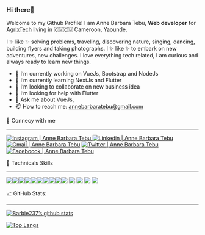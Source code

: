 ### Hi  there👋
Welcome to my Github Profile!
I am Anne Barbara Tebu, **Web developer** for <a href="https://www.agrixtech.com">AgrixTech</a> living in 🇨🇲🇨🇲 Cameroon, Yaounde.

I ✨ like ✨ solving problems, traveling, discovering nature, singing, dancing, building flyers and taking photographs. I ✨ like ✨ to embark on new adventures, new challenges. I love everything tech related, I am curious and always ready to learn new things.

- 🔭 I’m currently working on VueJs, Bootstrap and NodeJs
- 🌱 I’m currently learning NextJs and Flutter
- 👯 I’m looking to collaborate on new business idea
- 🤔 I’m looking for help with Flutter
- 💬 Ask me about VueJs,
- 📫 How to reach me:  <a href="annebarbaratebu@gmail.com">annebarbaratebu@gmail.com<a>

🤝 Connecy with me <hr>
<a href="https://www.instagram.com/annebarbaratebu/"> <img src="https://github.com/Barbie237/Barbie237/assets/90659365/21ca1612-faea-49e4-b1d1-3da2c29a93da" alt="Instagram | Anne Barbara Tebu"> </a>
<a href="https://www.linkedin.com/in/anne-barbara-tebu-68b8a2215/"> <img src="https://github.com/Barbie237/Barbie237/assets/90659365/fee35398-acf1-4837-b055-77767a34bade" alt="Linkedin | Anne Barbara Tebu"></a>
<a href="mailto:annebarabaratebu@gmail.com"><img src="https://github.com/Barbie237/Barbie237/assets/90659365/f385147d-9712-4222-b3de-ecf32bad5348" alt=" Gmail | Anne Barbara Tebu"/></a>
<a href="https://twitter.com/anne_tebu"> <img src="https://github.com/Barbie237/Barbie237/assets/90659365/3e7320de-22d6-406a-a3df-27ab4435fae7" alt="Twitter | Anne Barbara Tebu"/> </a>
<a href="https://www.facebook.com/profile.php?id=100008455458507"> <img src="https://github.com/Barbie237/Barbie237/assets/90659365/2f3137a9-d2c6-40a4-8e2c-7d21b756cae3" alt="Faceboook | Anne Barbara Tebu"/> </a>

💼 Technicals Skills <hr>
![](https://img.shields.io/badge/Code-React-informational?style=flat&logo=react&color=61DAFB)![](https://img.shields.io/badge/Code-Javascript-informational?style=flat&logo=Javascript&color=yellow)![](https://img.shields.io/badge/Code-VueJs3-informational?style=flat&logo=vueJs3&color=green)![](https://img.shields.io/badge/Code-HTML5-informational?style=flat&logo=HTML5&color=orange)![](https://img.shields.io/badge/Firebase-informational?style=flat&logo=Firebase&color=yellow)![](https://img.shields.io/badge/Code-SQLite-informational?style=flat&logo=SQLite&color=003B57)![](https://img.shields.io/badge/Code-mysql-informational?style=flat&logo=mysql&color=yellow)![](https://img.shields.io/badge/Code-Css3-informational?style=flat&logo=Css3&color=FFC8D3)![](https://img.shields.io/badge/Code-NodeJs-informational?style=flat&logo=NodeJs&color=yellow)![](https://img.shields.io/badge/Code-Bootstrap-informational?style=flat&logo=Bootstrap&color=yellow) 
![](https://img.shields.io/badge/Code-C#-informational?style=flat&logo=C#&color=61DAFB) 
![](https://img.shields.io/badge/Code-PostgreSQL-informational?style=flat&logo=PostgreSQL&color=61DAFB) 
![](https://img.shields.io/badge/Code-Figma-informational?style=flat&logo=Figma&color=61DAFB) 
![](https://img.shields.io/badge/Code-Nextjs-informational?style=flat&logo=Nextjs&color=61DAFB)  

📈 GitHub Stats: <hr>
[![Barbie237’s github stats](https://github-readme-stats.vercel.app/api?username=Barbie237)](https://github.com/Barbie237)

[![Top Langs](https://github-readme-stats.vercel.app/api/top-langs/?username=Barbie237&layout=compact)](https://github.com/Barbie237)





<!--Here are some ideas to get you started:

 
-->
